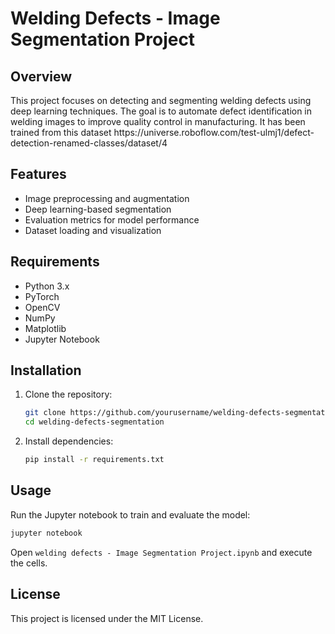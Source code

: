 
# Welding Defects - Image Segmentation Project

## Overview

This project focuses on detecting and segmenting welding defects using deep learning techniques. The goal is to automate defect identification in welding images to improve quality control in manufacturing. It has been trained from this dataset https\://universe.roboflow\.com/test-ulmj1/defect-detection-renamed-classes/dataset/4

## Features

- Image preprocessing and augmentation
- Deep learning-based segmentation
- Evaluation metrics for model performance
- Dataset loading and visualization

## Requirements

- Python 3.x
- PyTorch
- OpenCV
- NumPy
- Matplotlib
- Jupyter Notebook

## Installation

1. Clone the repository:
   ```bash
   git clone https://github.com/yourusername/welding-defects-segmentation.git
   cd welding-defects-segmentation
   ```
2. Install dependencies:
   ```bash
   pip install -r requirements.txt
   ```

## Usage

Run the Jupyter notebook to train and evaluate the model:

```bash
jupyter notebook
```

Open `welding defects - Image Segmentation Project.ipynb` and execute the cells.

## License

This project is licensed under the MIT License.


